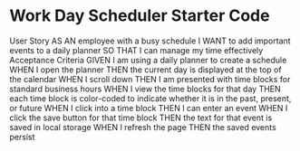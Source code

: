 # Work Day Scheduler Starter Code
User Story
AS AN employee with a busy schedule
I WANT to add important events to a daily planner
SO THAT I can manage my time effectively
Acceptance Criteria
GIVEN I am using a daily planner to create a schedule
WHEN I open the planner
THEN the current day is displayed at the top of the calendar
WHEN I scroll down
THEN I am presented with time blocks for standard business hours
WHEN I view the time blocks for that day
THEN each time block is color-coded to indicate whether it is in the past, present, or future
WHEN I click into a time block
THEN I can enter an event
WHEN I click the save button for that time block
THEN the text for that event is saved in local storage
WHEN I refresh the page
THEN the saved events persist
